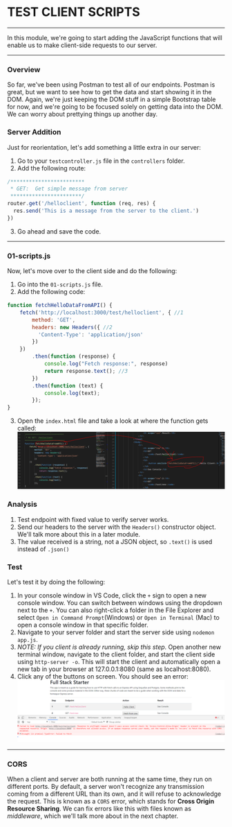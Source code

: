 # TEST CLIENT SCRIPTS
---
In this module, we're going to start adding the JavaScript functions that will enable us to make client-side requests to our server. 

<hr />

### Overview
So far, we've been using Postman to test all of our endpoints. Postman is great, but we want to see how to get the data and start showing it in the DOM. Again, we're just keeping the DOM stuff in a simple Bootstrap table for now, and we're going to be focused solely on getting data into the DOM. We can worry about prettying things up another day.

### Server Addition
Just for reorientation, let's add something a little extra in our server:

1. Go to your `testcontroller.js` file in the `controllers` folder.
2. Add the following route:
```js
/************************
 * GET:  Get simple message from server
 ***********************/
router.get('/helloclient', function (req, res) {
  res.send('This is a message from the server to the client.')
})
```
3. Go ahead and save the code.

<hr />

### 01-scripts.js
Now, let's move over to the client side and do the following:
1. Go into the `01-scripts.js` file.
2. Add the following code:
```js
function fetchHelloDataFromAPI() {
	fetch('http://localhost:3000/test/helloclient', { //1
		method: 'GET', 
		headers: new Headers({ //2
		  'Content-Type': 'application/json'
		})
	})
		.then(function (response) {
			console.log("Fetch response:", response)
			return response.text(); //3
		})
		.then(function (text) {
			console.log(text);
		});
}
```
3. Open the `index.html` file and take a look at where the function gets called:
![screenshot](assets/02-testjs-helloclientfetch.PNG)

### Analysis
1. Test endpoint with fixed value to verify server works.
2. Send our headers to the server with the `Headers()` constructor object. We'll talk more about this in a later module.
3. The value received is a string, not a JSON object, so `.text()` is used instead of `.json()`


### Test
Let's test it by doing the following:

1. In your console window in VS Code, click the `+` sign to open a new console window. You can switch between windows using the dropdown next to the `+`. You can also right-click a folder in the File Explorer and select `Open in Command Prompt`(Windows) or `Open in Terminal` (Mac) to open a console window in that specific folder.
2. Navigate to your server folder and start the server side using `nodemon app.js`.
3. *NOTE: If you client is already running, skip this step.* Open another new terminal window, navigate to the client folder, and start the client side using `http-server -o`. This will start the client and automatically open a new tab in your browser at 127.0.0.1:8080 (same as localhost:8080). 
4. Click any of the buttons on screen. You should see an error:
![screenshot](assets/01-helloclient-cors-error.PNG)


<hr />

### CORS
When a client and server are both running at the same time, they run on different ports. By default, a server won't recognize any transmission coming from a different URL than its own, and it will refuse to acknowledge the request. This is known as a `CORS` error, which stands for **Cross Origin Resource Sharing**. We can fix errors like this with files known as *middleware*, which we'll talk more about in the next chapter.